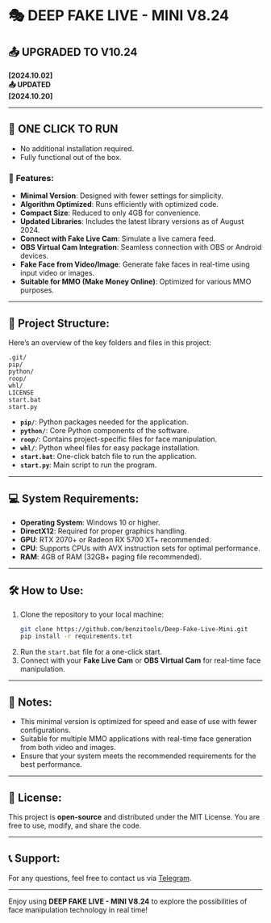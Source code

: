 
# 🎭 DEEP FAKE LIVE - MINI V8.24  
## 📤 UPGRADED TO V10.24  
**[2024.10.02]**  
**📤 UPDATED**  
**[2024.10.20]**

---

## 🚬 ONE CLICK TO RUN  
- No additional installation required.  
- Fully functional out of the box.

### 🎉 **Features**:
- **Minimal Version**: Designed with fewer settings for simplicity.  
- **Algorithm Optimized**: Runs efficiently with optimized code.  
- **Compact Size**: Reduced to only 4GB for convenience.  
- **Updated Libraries**: Includes the latest library versions as of August 2024.  
- **Connect with Fake Live Cam**: Simulate a live camera feed.  
- **OBS Virtual Cam Integration**: Seamless connection with OBS or Android devices.  
- **Fake Face from Video/Image**: Generate fake faces in real-time using input video or images.  
- **Suitable for MMO (Make Money Online)**: Optimized for various MMO purposes.

---

## 📁 **Project Structure**:
Here’s an overview of the key folders and files in this project:

```
.git/
pip/
python/
roop/
whl/
LICENSE
start.bat
start.py
```

- **`pip/`**: Python packages needed for the application.  
- **`python/`**: Core Python components of the software.  
- **`roop/`**: Contains project-specific files for face manipulation.  
- **`whl/`**: Python wheel files for easy package installation.  
- **`start.bat`**: One-click batch file to run the application.  
- **`start.py`**: Main script to run the program.

---

## 💻 **System Requirements**:
- **Operating System**: Windows 10 or higher.  
- **DirectX12**: Required for proper graphics handling.  
- **GPU**: RTX 2070+ or Radeon RX 5700 XT+ recommended.  
- **CPU**: Supports CPUs with AVX instruction sets for optimal performance.  
- **RAM**: 4GB of RAM (32GB+ paging file recommended).  

---

## 🛠️ **How to Use**:
1. Clone the repository to your local machine:
   ```bash
   git clone https://github.com/benzitools/Deep-Fake-Live-Mini.git
   pip install -r requirements.txt
   ```
2. Run the `start.bat` file for a one-click start.  
3. Connect with your **Fake Live Cam** or **OBS Virtual Cam** for real-time face manipulation.  

---

## 🔧 **Notes**:
- This minimal version is optimized for speed and ease of use with fewer configurations.  
- Suitable for multiple MMO applications with real-time face generation from both video and images.  
- Ensure that your system meets the recommended requirements for the best performance.  

---

## 📄 **License**:
This project is **open-source** and distributed under the MIT License. You are free to use, modify, and share the code.

---

## 📞 **Support**:
For any questions, feel free to contact us via [Telegram](https://t.me/Benzi_chat_bot).

---

Enjoy using **DEEP FAKE LIVE - MINI V8.24** to explore the possibilities of face manipulation technology in real time!
